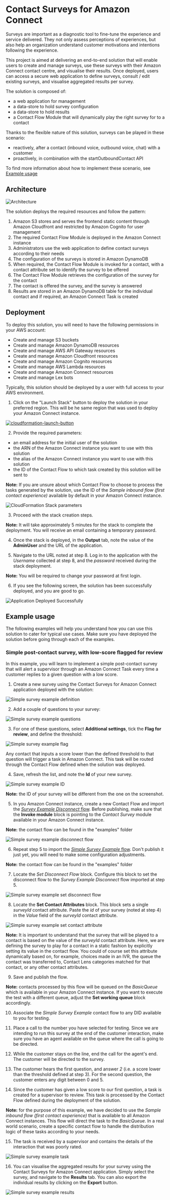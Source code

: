 # Contact Surveys for Amazon Connect

Surveys are important as a diagnostic tool to fine-tune the experience and service delivered. They not only assess perceptions of experiences, but also help an organization understand customer motivations and intentions following the experience.

This project is aimed at delivering an end-to-end solution that will enable users to create and manage surveys, use these surveys with their Amazon Connect contact centre, and visualise their results.
Once deployed, users can access a secure web application to define surveys, consult / edit existing surveys, and visualise aggregated results per survey.

The solution is composed of:
- a web application for management
- a data-store to hold survey configuration
- a data-store to hold results
- a Contact Flow Module that will dynamically play the right survey for to a contact

Thanks to the flexible nature of this solution, surveys can be played in these scenario:
- reactively, after a contact (inbound voice, outbound voice, chat) with a customer
- proactively, in combination with the startOutboundContact API

To find more information about how to implement these scenario, see [Example usage](#example-usage) 

## Architecture

![Architecture](/img/Architecture.png)

The solution deploys the required resources and follow the pattern:

1. Amazon S3 stores and serves the frontend static content through Amazon Cloudfront and restricted by Amazon Cognito for user management
2. The required Contact Flow Module is deployed in the Amazon Connect instance
3. Administrators use the web application to define contact surveys according to their needs
4. The configuration of the surveys is stored in Amazon DynamoDB
5. When required, the Contact Flow Module is invoked for a contact, with a contact attribute set to identify the survey to be offered
6. The Contact Flow Module retrieves the configuration of the survey for the contact
7. The contact is offered the survey, and the survey is answered
8. Results are stored in an Amazon DynamoDB table for the individual contact and if required, an Amazon Connect Task is created

## Deployment

To deploy this solution, you will need to have the following permissions in your AWS account:
- Create and manage S3 buckets
- Create and manage Amazon DynamoDB resources
- Create and manage AWS API Gateway resources
- Create and manage Amazon Cloudfront resources
- Create and manage Amazon Cognito resources
- Create and manage AWS Lambda resources
- Create and manage Amazon Connect resources
- Create and manage Lex bots

Typically, this solution should be deployed by a user with full access to your AWS environment.

1. Click on the "Launch Stack" button to deploy the solution in your preferred region. This will be he same region that was used to deploy your Amazon Connect instance.

[![cloudformation-launch-button](img/cloudformation-launch-stack.png)](https://console.aws.amazon.com/cloudformation/home?#/stacks/new?stackName=Production&templateURL=https://aws-contact-center-blog.s3.us-west-2.amazonaws.com/amazon-connect-post-call-surveys/contact-surveys-amazon-connect.yaml)

2. Provide the required parameters:
- an email address for the initial user of the solution
- the ARN of the Amazon Connect instance you want to use with this solution
- the alias of the Amazon Connect instance you want to use with this solution
- the ID of the Contact Flow to which task created by this solution will be sent to

**Note:** If you are unsure about which Contact Flow to choose to process the tasks generated by the solution, use the ID of the *Sample inbound flow (first contact experience)* available by default in your Amazon Connect instance.

![CloudFormation Stack parameters](/img/cf-stack-params.png)

3. Proceed with the stack creation steps.

**Note:** It will take approximately 5 minutes for the stack to complete the deployment. You will receive an email containing a temporary password.

4. Once the stack is deployed, in the **Output** tab, note the value of the **AdminUser** and the URL of the application.

5. Navigate to the URL noted at step 8. Log in to the application with the *Username* collected at step 8, and the *password* received during the stack deployment.

**Note:** You will be required to change your password at first login.

6. If you see the following screen, the solution has been successfully deployed, and you are good to go.

![Application Deployed Successfully](/img/application-deploy-success.png)

## Example usage

The following examples will help you understand how you can use this solution to cater for typical use cases. Make sure you have deployed the solution before going through each of the examples.

### Simple post-contact survey, with low-score flagged for review

In this example, you will learn to implement a simple post-contact survey that will alert a supervisor through an Amazon Connect Task every time a customer replies to a given question with a low score.

1. Create a new survey using the Contact Surveys for Amazon Connect application deployed with the solution:

![Simple survey example definition](/img/simple-survey-example-definition.png)

2. Add a couple of questions to your survey:

![Simple survey example questions](/img/simple-survey-example-questions.png)

3. For one of these questions, select **Additional settings**, tick the **Flag for review**, and define the threshold:

![Simple survey example flag](/img/simple-survey-example-flag.png)

Any contact that inputs a score lower than the defined threshold to that question will trigger a task in Amazon Connect. This task will be routed through the Contact Flow defined when the solution was deployed.

4. Save, refresh the list, and note the **Id** of your new survey.

![Simple survey example ID](/img/simple-survey-example-id.png)

**Note:** the ID of your survey will be different from the one on the screenshot.

5. In you Amazon Connect instance, create a new Contact Flow and import the [*Survey Example Disconnect* flow](/examples/1-Survey%20Example%20Disconnect). Before publishing, make sure that the **Invoke module** block is pointing to the *Contact Survey* module available in your Amazon Connect instance.

**Note:** the contact flow can be found in the "examples" folder

![Simple survey example disconnect flow](/img/simple-survey-example-disconnect-flow.png)

6. Repeat step 5 to import the [*Simple Survey Example* flow](/examples/2-Simple%20Survey%20Example). Don't publish it just yet, you will need to make some configuration adjustments.

**Note:** the contact flow can be found in the "examples" folder

7. Locate the *Set Disconnect Flow* block. Configure this block to set the disconnect flow to the *Survey Example Disconnect* flow imported at step 5.

![Simple survey example set disconnect flow](/img/simple-survey-example-inbound-flow-1.png)

8. Locate the **Set Contact Attributes** block. This block sets a single *surveyId* contact attribute. Paste the *id* of your survey (noted at step 4) in the *Value* field of the *surveyId* contact attribute.

![Simple survey example set contact attribute](/img/simple-survey-example-inbound-flow-2.png)

**Note:** It is important to understand that the survey that will be played to a contact is based on the value of the *surveyId* contact attribute. Here, we are defining the survey to play for a contact in a static fashion by explicitly setting its value in the contact flow. You could of course set this attribute dynamically based on, for example, choices made in an IVR, the queue the contact was transferred to, Contact Lens categories matched for that contact, or any other contact attributes.

9. Save and publish the flow.

**Note:** contacts processed by this flow will be queued on the *BasicQueue* which is available in your Amazon Connect instance. If you want to execute the test with a different queue, adjust the **Set working queue** block accordingly.

10. Associate the *Simple Survey Example* contact flow to any DID available to you for testing.

11. Place a call to the number you have selected for testing. Since we are intending to run this survey at the end of the customer interaction, make sure you have an agent available on the queue where the call is going to be directed.

12. While the customer stays on the line, end the call for the agent's end. The customer will be directed to the survey.

13. The customer hears the first question, and answer *2* (i.e. a score lower than the threshold defined at step 3). For the second question, the customer enters any digit between 0 and 5.

14. Since the customer has given a low score to our first question, a task is created for a supervisor to review. This task is processed by the Contact Flow defined during the deployment of the solution.

**Note:** for the purpose of this example, we have decided to use the *Sample inbound flow (first contact experience)* that is available to all Amazon Connect instances. This flow will direct the task to the *BasicQueue*. In a real world scenario, create a specific contact flow to handle the distribution logic of these tasks according to your needs.

15. The task is received by a supervisor and contains the details of the interaction that was poorly rated.

![Simple survey example task](/img/simple-survey-example-task-description.png)

16. You can visualise the aggregated results for your survey using the Contact Surveys for Amazon Connect application. Simply select the survey, and navigate to the **Results** tab. You can also export the individual results by clicking on the **Export** button.

![Simple survey example results](/img/simple-survey-example-results.png)

